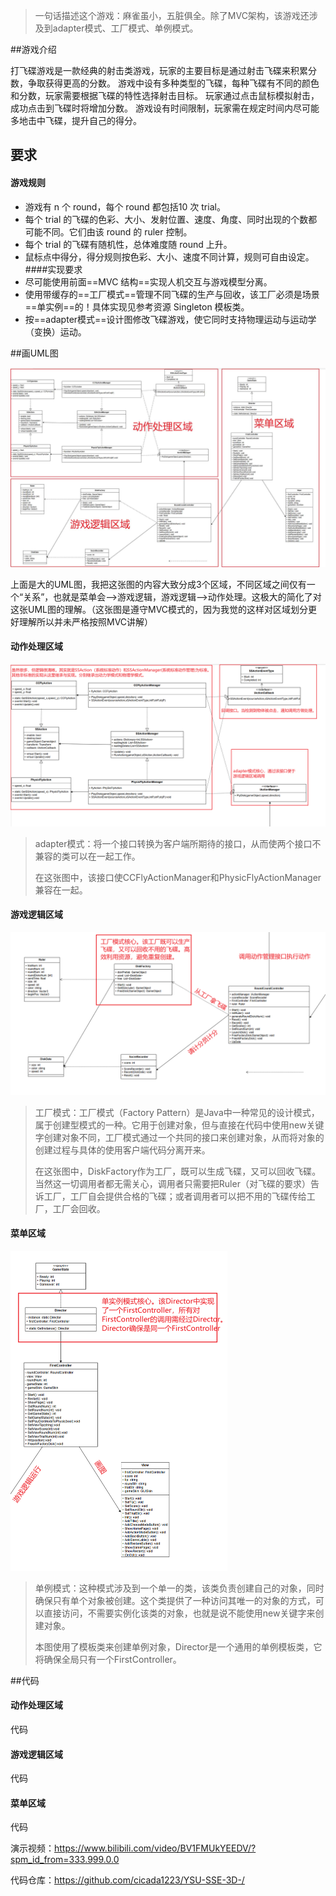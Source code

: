 

>  一句话描述这个游戏：麻雀虽小，五脏俱全。除了MVC架构，该游戏还涉及到adapter模式、工厂模式、单例模式。

##游戏介绍

​		打飞碟游戏是一款经典的射击类游戏，玩家的主要目标是通过射击飞碟来积累分数，争取获得更高的分数。 游戏中设有多种类型的飞碟，每种飞碟有不同的颜色和分数，玩家需要根据飞碟的特性选择射击目标。 玩家通过点击鼠标模拟射击，成功点击到飞碟时将增加分数。 游戏设有时间限制，玩家需在规定时间内尽可能多地击中飞碟，提升自己的得分。






## 要求
#### 游戏规则
- 游戏有 n 个 round，每个 round 都包括10 次 trial。
- 每个 trial 的飞碟的色彩、大小、发射位置、速度、角度、同时出现的个数都可能不同。它们由该 round 的 ruler 控制。
- 每个 trial 的飞碟有随机性，总体难度随 round 上升。
- 鼠标点中得分，得分规则按色彩、大小、速度不同计算，规则可自由设定。
####实现要求
- 尽可能使用前面==MVC 结构==实现人机交互与游戏模型分离。
- 使用带缓存的==工厂模式==管理不同飞碟的生产与回收，该工厂必须是场景==单实例==的！具体实现见参考资源 Singleton 模板类。
-  按==adapter模式==设计图修改飞碟游戏，使它同时支持物理运动与运动学（变换）运动。



##画UML图

![大UML](大UML.jpg)

​		上面是大的UML图，我把这张图的内容大致分成3个区域，不同区域之间仅有一个“关系”，也就是菜单会-->游戏逻辑，游戏逻辑-->动作处理。这极大的简化了对这张UML图的理解。（这张图是遵守MVC模式的，因为我觉的这样对区域划分更好理解所以并未严格按照MVC讲解）



#### 动作处理区域

![动作](动作.png)

> adapter模式：将一个接口转换为客户端所期待的接口，从而使两个接口不兼容的类可以在一起工作。
>
> 在这张图中，该接口使CCFlyActionManager和PhysicFlyActionManager兼容在一起。

#### 游戏逻辑区域

![回合控制](回合控制.png)

> 工厂模式：工厂模式（Factory Pattern）是Java中一种常见的设计模式，属于创建型模式的一种。它用于创建对象，但与直接在代码中使用new关键字创建对象不同，工厂模式通过一个共同的接口来创建对象，从而将对象的创建过程与具体的使用客户端代码分离开来。
>
> 在这张图中，DiskFactory作为工厂，既可以生成飞碟，又可以回收飞碟。当然这一切调用者都无需关心，调用者只需要把Ruler（对飞碟的要求）告诉工厂，工厂自会提供合格的飞碟；或者调用者可以把不用的飞碟传给工厂，工厂会回收。

#### 菜单区域

<img src="菜单.png" alt="菜单" style="zoom:50%;" />

> 单例模式：这种模式涉及到一个单一的类，该类负责创建自己的对象，同时确保只有单个对象被创建。这个类提供了一种访问其唯一的对象的方式，可以直接访问，不需要实例化该类的对象，也就是说不能使用new关键字来创建对象。
>
> 本图使用了模板类来创建单例对象，Director是一个通用的单例模板类，它将确保全局只有一个FirstController。



##代码

#### 动作处理区域

代码

#### 游戏逻辑区域

代码

#### 菜单区域

代码















演示视频：https://www.bilibili.com/video/BV1FMUkYEEDV/?spm_id_from=333.999.0.0

代码仓库：https://github.com/cicada1223/YSU-SSE-3D-/